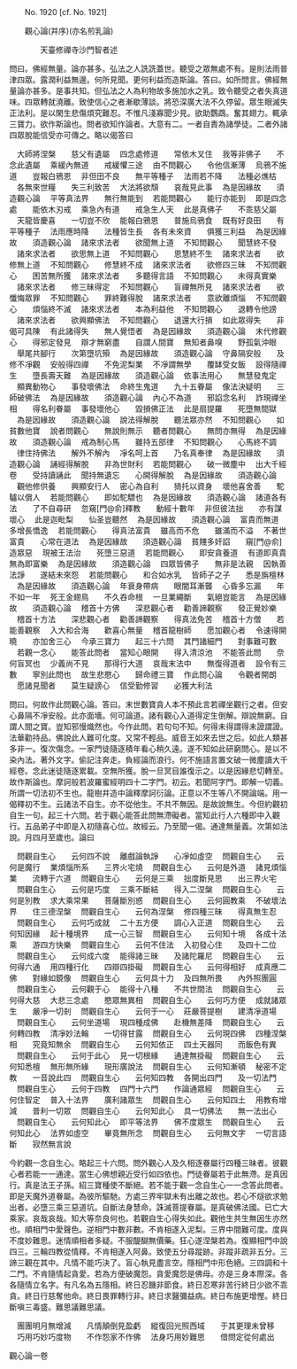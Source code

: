 ﻿　　No. 1920 [cf. No. 1921]



　　觀心論(并序)(亦名煎乳論)

　　　　天臺修禪寺沙門智者述


問曰。佛經無量。論亦甚多。弘法之人詵詵蓋世。聽受之眾無處不有。是則法雨普津四眾。露潤利益無邊。何所見聞。更何利益而造斯論。答曰。如所問言。佛經無量論亦甚多。是事共知。但弘法之人為利物故多施加水之乳。致令聽受之者失真道味。四眾轉就澆離。致使信心之者漸歇薄談。將恐深廣大法不久停留。眾生眼滅失正法利。是以閑生悲傷煩究難忍。不惟凡淺寡聞少見。欲助鸚鵡。奮其翅力。輒承三寶力。欲作斯論也。問者欲知作論者。大意有二。一者自責為諸學徒。二者外諸四眾脫能信受亦可傳之。略以偈答曰

　大師將涅槃　　慈父有遺屬
　四念處修道　　常依木叉住
　我等非佛子　　不念此遺屬
　乘緩內無道　　戒緩懼三途
　由不問觀心　　令他信漸薄
　烏鴉不施道　　豈報白鴉恩
　非但田不良　　無平等種子
　法雨若不降　　法種必燋枯
　各無來世糧　　失三利致苦
　大法將欲頹　　哀哉見此事
　為是因緣故　　須造觀心論
　平等真法界　　無行無能到
　若能問觀心　　能行亦能到
　即是四念處　　能依木刃戒
　乘急內有道　　戒急生人天
　此是真佛子　　不乖慈父屬
　天龍皆慶喜　　一切豈不欣
　能報白鴉恩　　普施烏鴉食
　既有好良田　　有平等種子
　法雨應時降　　法種皆生長
　各有未來資　　俱獲三利益
　為是因緣故　　須造觀心論
　諸來求法者　　欲聞無上道
　不知問觀心　　聞慧終不發
　諸來求法者　　欲思無上道
　不知問觀心　　恩慧終不生
　諸來求法者　　欲修無上道
　不知問觀心　　修慧終不成
　諸來求法者　　欲修四三昧
　不知問觀心　　困苦無所獲
　諸來求法者　　多聽得言語
　不知問觀心　　未得真實樂
　諸來求法者　　修三昧得定
　不知問觀心　　盲禪無所見
　諸來求法者　　欲懺悔眾罪
　不知問觀心　　罪終難得脫
　諸來求法者　　意欲離煩惱
　不知問觀心　　煩惱終不滅
　諸來求法者　　本為利益他
　不知問觀心　　退轉令他謗
　諸來求法者　　欲興顯佛法
　不知問觀心　　退還大行損
　如此眾得失　　非偈可具陳
　有此諸得失　　無人覺悟者
　為是因緣故　　須造觀心論
　末代修觀心　　得邪定發見
　辯才無窮盡　　自謂人間寶
　無知者鼻嗅　　野孤氣沖眼
　舉尾共腳行　　次第墮坑殞
　為是因緣故　　須造觀心論
　守鼻隔安般　　及修不凈觀
　安般得四禪　　不免泥梨業
　不凈謂無學　　覆缽受女飯
　設得隨禪生　　墮長壽天難
　為是因緣故　　須造觀心論
　依事法用心　　無慧發鬼定
　顯異動物心　　事發壞佛法
　命終生鬼道　　九十五眷屬
　像法決疑明　　三師破佛法
　為是因緣故　　須造觀心論
　內心不為道　　邪諂念名利
　詐現禪坐相　　得名利眷屬
　事發壞他心　　毀損佛正法
　此是扇提羅　　死墮無間獄
　為是因緣故　　須造觀心論
　說法得解脫　　聽法眾亦然
　不知問觀心　　如貧數他寶
　說者問觀心　　無說則無示
　聽者問觀心　　無問亦無得
　為是因緣故　　須造觀心論
　戒為制心馬　　雖持五部律
　不知問觀心　　心馬終不調
　律住持佛法　　解外不解內
　凈名呵上首　　乃名真奉律
　為是因緣故　　須造觀心論
　誦經得解脫　　非為世財利
　若能問觀心　　破一微塵中
　出大千經卷　　受持讀誦此
　聞持無遺忘　　心開得解脫
　為是因緣故　　須造觀心論
　觀他修供養　　興顯安行人
　密心為自利　　猗托以資身
　壞他喜舍善　　駝驢以償人
　若能問觀心　　即如駝驃也
　為是因緣故　　須造觀心論
　諸道各有法　　了不自尋研
　忽窺[門@俞]釋教　　動經十數年
　非但彼法拙　　亦有謀壞心
　此是迦毗梨　　仙圣豈聽然
　為是因緣故　　須造觀心論
　富貴而無道　　多增長憍逸
　若能問觀心　　得真法富貴
　雖高而不危　　雖滿而不溢
　不著世富貴　　心常在道法
　為是因緣故　　須造觀心論
　貧賤多奸諂　　窺[門@俞]造眾惡
　現被王法治　　死墮三惡道
　若能問觀心　　即安貪養道
　有道即真貴　　無為即富樂
　為是因緣故　　須造觀心論
　四眾皆佛子　　無非是法親
　因執善法諍　　遂結未來怨
　若能問觀心　　和合如水乳
　皆師子之子　　悉是旃檀林
　為是因緣故　　須造觀心論
　年衰身帶病　　眼闇耳漸聾
　心昏多忘漏　　年不如一年
　死王金翅鳥　　不久吞命根
　一旦業繩斷　　氣絕豈能言
　為是因緣故　　須造觀心論
　稽首十方佛　　深悲觀心者
　勸善諦觀察　　發正覺妙樂
　稽首十方法　　深悲觀心者
　勸善諦觀察　　得真法免苦
　稽首十方僧　　若能善觀察
　入大和合海　　歡喜心無量
　稽首龍樹師　　愿加觀心者
　令速得開曉　　亦加舍三心
　今承三寶力　　起三十六問
　其門諸細門　　對事難可數
　若觀一念心　　能答此問者
　當知心眼開　　得入清涼池
　不能答此問　　奈何盲冥也
　少義尚不見　　那得行大道
　哀哉末法中　　無復得道者
　設令有三數　　寧別此問也
　故生悲愍心　　歸命禮三寶
　作此問心論　　令觀者開朗
　愿諸見聞者　　莫生疑謗心
　信受勤修習　　必獲大利法　

問曰。何故作此問觀心論。答曰。末世數寶貪人本不預此言若禪坐觀行之者。但安心鼻隔不凈安般。此亦面墻。何可論道。諸有觀心入道得定生倒解。辯說無窮。自謂人間之寶。豈知邪慢熾然也。今作此問。若句句不知。何得未得謂得未證謂證。法華勸持品。佛說此人難可化度。又常不輕品。威音王如來去世之后。如此人類甚多非一。復次傷念。一家門徒隨逐積年看心稍久遠。遂不知如此研窮問心。是以不染內法。著外文字。偷記注奔走。負經論而浪行。何不施語言置文破一微塵讀大千經卷。念此迷徒隨逐累載。空無所獲。脫一旦冥目誰復示之。以是因緣悲切轉至。故作斯論也。摩訶般若波羅蜜經明四十二字門。初云。若聞阿字門。即解一切義。所謂一切法初不生也。龍樹并造中論釋摩訶衍論。正意以不生等八不開論端。用一偈釋初不生。云諸法不自生。亦不從他生。不共不無因。是故說無生。今但約觀初自生一句。起三十六問。若于觀心能答此問無滯礙者。當知此行人六種即中入觀行。五品弟子中即是入初隨喜心位。故經云。乃至聞一偈。通達無量義。次第如法說。月四月至歲也。論曰

　問觀自生心　　云何四不說
　離戲論執諍　　心凈如虛空
　問觀自生心　　云何是魔行
　業煩惱所系　　三界火宅燒
　問觀自生心　　云何是外道
　諸見煩惱業　　流轉于六道
　問觀自生心　　云何是三乘
　拙度斷見思　　出三界火宅
　問觀自生心　　云何是巧度
　三乘不斷結　　得入二涅槃
　問觀自生心　　云何是別教
　求大乘常果　　菩薩斷別惑
　問觀自生心　　云何圓教乘
　不破壞法界　　住三德涅槃
　問觀自生心　　云何為涅槃
　修四種三昧　　得真無生忍
　問觀自生心　　云何巧成就
　二十五方便　　調心入正道
　問觀自生心　　云何知因緣
　起十種境界　　成一心三智
　問觀自生心　　云何知十境
　各成十法乘　　游四方快樂
　問觀自生心　　云何不住法
　入初發心住　　及四十二位
　問觀自生心　　云何成六度
　能得諸三昧　　及諸陀羅尼
　問觀自生心　　云何得六通
　用四種行化　　四辯四掛礙
　問觀自生心　　云何得相好
　成真應二佛　　對緣如鏡像
　問觀自生心　　云何具十力
　及四無所畏　　內外照團圓
　問觀自生心　　云何觀于心
　能得十八種　　不共世間法
　問觀自生心　　云何得大慈
　大悲三念處　　愍眾無異相
　問觀自生心　　云何巧方便
　成就諸眾生　　嚴凈一切剎
　問觀自生心　　云何于一心
　莊嚴菩提樹　　建清凈道場
　問觀自生心　　云何坐道場
　現四種成佛　　赴機無差降
　問觀自生心　　云何轉四教
　清凈妙法輪　　一切得甘露
　問觀自生心　　云何現四佛
　四種涅槃相　　究竟知無余
　問觀自生心　　云何知依正
　四土天器同　　而飯色有異
　問觀自生心　　云何于此心
　見一切根緣　　通達無掛礙
　問觀自生心　　云何知悉檀
　無形無所緣　　現形廣說法
　問觀自生心　　云何知漸頓
　秘密不定教　　一音說此四
　問觀自生心　　云何知四教
　各開出四門　　及一切法門
　問觀自生心　　云何于四教
　四門十六門　　作論通眾經
　問觀自生心　　云何住智定
　普入十法界　　廣利諸眾生
　問觀自生心　　云何知四土
　用教有增減　　普利一切眾
　問觀自生心　　云何知此心
　具一切佛法　　無一法出心
　問觀自生心　　云何知此心
　即平等法界　　佛不度眾生
　問觀自生心　　云何知此心
　法界如虛空　　畢竟無所念
　問觀自生心　　云何無文字
　一切言語斷　　寂然無言說　

今約觀一念自生心。略起三十六問。問外觀心人及久相逐眷屬行四種三昧者。彼觀心者若能一一通達。當生心佛想親近受行如四依也。門徒眷屬若于此無滯。是真因行。真是法王子孫。紹三寶種使不斷絕。若不能于觀一念自生心一一念答此問者。即是天魔外道眷屬。為彼所驅馳。方處三界牢獄未有出離之故也。若心不燧欲求勉出者。必墮三乘三惡道坑。自斷法身慧命。誅滅菩提眷屬。是真破佛法國。已亡大乘家。哀哉哀哉。知大等奈良何也。若觀自生心得失如此。觀他生共生無因生亦然也。順相門中愛聲色。逆相門中數非數。不肯相遂入泥梨。三界中間難可度。度與不度妙難思。迷情順相者多疑。不服醍醐無價藥。狂心遂涅槃若為。復顯相門中說四三。三輪四教從情釋。不肯相遂入阿鼻。致使五分尋蹤跡。非蹤非疏非五分。三諦三觀在其中。凡情不能巧決了。盲心執見盡言空。隱相門中形色絕。三四調和十二門。不肯隨情起貪愛。若為方便破魔怨。貪愛魔怨是佛母。亦是三身本際深。各各隨情立名字。有凡名為五隱相。終日忍饑非節食。終日忍寒非苦行終日少欲不乖貪。終日行慈奪他命。終日畏罪轉行非。終日求醫彌益病。終日布施更增慳。終日斷嗔三毒盛。難思議難思議。

　團團明月無增減　　凡情顛倒見盈虧
　縱復回光照西域　　于其更理未曾移
　巧用巧妙巧度物　　不作怨家不作佛
　法身巧用妙難思　　借問定從何處出　

觀心論一卷
